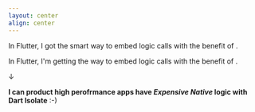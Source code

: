 ```yaml
---
layout: center
align: center
---
```


<PageTitleHeader section="Introduction" title="Summary"/>

In Flutter, I got the smart way to embed logic calls <UniqueTerm val="native C APIs"/> with the benefit of <TechnicalTerm val="dart:ffi"/>.

In Flutter, I'm getting the way to embed logic calls <UniqueTerm val="platform-specific APIs"/> with the benefit of <TechnicalTerm val="Isolate Platform Channels"/>.

↓

**I can product high perofrmance apps have _Expensive_ _Native_ logic with Dart Isolate** :-)
